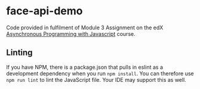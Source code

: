 # face-api-demo
Code provided in fulfilment of Module 3 Assignment on the edX [Asynchronous Programming with Javascript](https://courses.edx.org/courses/course-v1:Microsoft+DEV234x+3T2017a/course/) course.

## Linting
If you have NPM, there is a package.json that pulls in eslint as a development dependency when you run `npm install`. You can therefore use `npm run lint` to lint the JavaScript file. Your IDE may support this as well.
